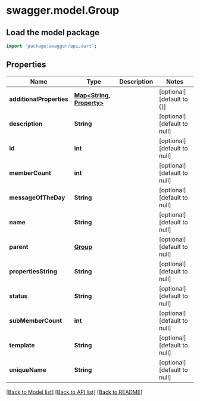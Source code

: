 # swagger.model.Group

## Load the model package
```dart
import 'package:swagger/api.dart';
```

## Properties
Name | Type | Description | Notes
------------ | ------------- | ------------- | -------------
**additionalProperties** | [**Map&lt;String, Property&gt;**](Property.md) |  | [optional] [default to {}]
**description** | **String** |  | [optional] [default to null]
**id** | **int** |  | [optional] [default to null]
**memberCount** | **int** |  | [optional] [default to null]
**messageOfTheDay** | **String** |  | [optional] [default to null]
**name** | **String** |  | [optional] [default to null]
**parent** | [**Group**](Group.md) |  | [optional] [default to null]
**propertiesString** | **String** |  | [optional] [default to null]
**status** | **String** |  | [optional] [default to null]
**subMemberCount** | **int** |  | [optional] [default to null]
**template** | **String** |  | [optional] [default to null]
**uniqueName** | **String** |  | [optional] [default to null]

[[Back to Model list]](../README.md#documentation-for-models) [[Back to API list]](../README.md#documentation-for-api-endpoints) [[Back to README]](../README.md)


